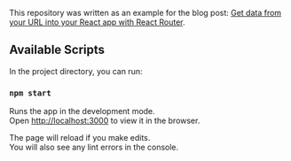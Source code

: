 This repository was written as an example for the blog post: [Get data from your URL into your React app with React Router](https://link.medium.com/2Ivzo84cj0).

## Available Scripts

In the project directory, you can run:

### `npm start`

Runs the app in the development mode.<br>
Open [http://localhost:3000](http://localhost:3000) to view it in the browser.

The page will reload if you make edits.<br>
You will also see any lint errors in the console.
